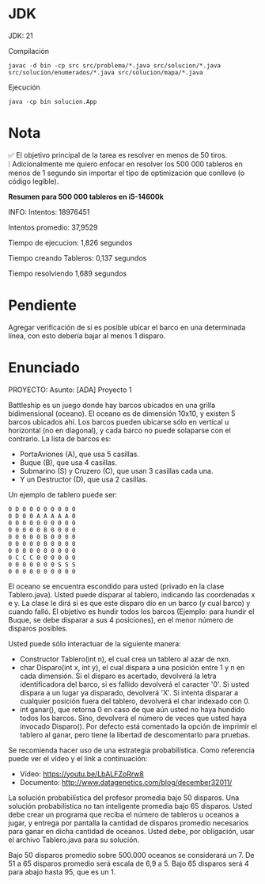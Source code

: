 # JDK
JDK: 21

Compilación


```
javac -d bin -cp src src/problema/*.java src/solucion/*.java src/solucion/enumerados/*.java src/solucion/mapa/*.java
```


Ejecución

```
java -cp bin solucion.App
```

# Nota
  ✅ El objetivo principal de la tarea es resolver en menos de 50 tiros.  
 ❕ Adicionalmente me quiero enfocar en resolver los 500 000 tableros en menos de 1 segundo sin importar el tipo de optimización que conlleve (o código legible).


**Resumen para 500 000 tableros en i5-14600k**

INFO: Intentos: 18976451

Intentos promedio: 37,9529

Tiempo de ejecucion: 1,826 segundos

Tiempo creando Tableros: 0,137 segundos

Tiempo resolviendo 1,689 segundos

# Pendiente
Agregar verificación de si es posible ubicar el barco en una determinada línea, con esto debería bajar al menos 1 disparo.

# Enunciado
PROYECTO:
Asunto:
[ADA] Proyecto 1

Battleship es un juego donde hay barcos ubicados en una grilla bidimensional (oceano). El oceano es de dimensión 10x10, y 
existen 5 barcos ubicados ahí. 
Los barcos pueden ubicarse sólo en vertical u horizontal (no en diagonal), y cada barco no puede solaparse con el contrario. La lista de barcos es:
- PortaAviones (A), que usa 5 casillas.
- Buque (B), que usa 4 casillas.
- Submarino (S) y Cruzero (C), que usan 3 casillas cada una.
- Y un Destructor (D), que usa 2 casillas.

Un ejemplo de tablero puede ser:
```
0 D 0 0 0 0 0 0 0 0
0 D 0 0 A A A A A 0
0 0 0 0 0 0 0 0 0 0
0 0 0 0 0 B 0 0 0 0
0 0 0 0 0 B 0 0 0 0
0 0 0 0 0 B 0 0 0 0
0 0 0 0 0 0 0 0 0 0
0 C C C 0 0 0 0 0 0
0 0 0 0 0 0 0 S S S
0 0 0 0 0 0 0 0 0 0
```
El oceano se encuentra escondido para usted (privado en la clase Tablero.java). Usted puede disparar al tablero, indicando las coordenadas x e y. La clase le dirá si es que este disparo dio en un barco (y cual barco) y cuando falló. El objetivo es hundir todos los barcos (Ejemplo: para hundir el Buque, se debe disparar a sus 4 posiciones), en el menor número de disparos posibles.

Usted puede sólo interactuar de la siguiente manera:
- Constructor Tablero(int n), el cual crea un tablero al azar de nxn.
- char Disparo(int x, int y), el cual dispara a una posición entre 1 y n en cada dimensión. Si el disparo es acertado, devolverá la letra identificadora del barco, si es fallido devolverá el caracter '0'. Si usted dispara a un lugar ya disparado, devolverá 'X'. Si intenta disparar a cualquier posición fuera del tablero, devolverá el char indexado con 0.
- int ganar(), que retorna 0 en caso de que aún usted no haya hundido todos los barcos. Sino, devolverá el número de veces que usted haya invocado Disparo(). Por defecto está comentado la opción de imprimir el tablero al ganar, pero tiene la libertad de descomentarlo para pruebas.

Se recomienda hacer uso de una estrategia probabilística. Como referencia puede ver el vídeo y el link a continuación:
- Vídeo: https://youtu.be/LbALFZoRrw8
- Documento: http://www.datagenetics.com/blog/december32011/

La solución probabilística del profesor promedia bajo 50 disparos. Una solución probabilística no tan inteligente promedia bajo 65 disparos. Usted debe crear un programa que reciba el número de tableros u oceanos a jugar, y entrega por pantalla la cantidad de disparos promedio necesarios para ganar en dicha cantidad de oceanos. Usted debe, por obligación, usar el archivo Tablero.java para su solución.

Bajo 50 disparos promedio sobre 500.000 oceanos se considerará un 7. De 51 a 65 disparos promedio será escala de 6,9 a 5. Bajo 65 disparos será 4 para abajo hasta 95, que es un 1.
